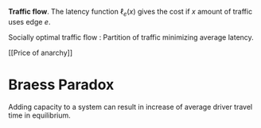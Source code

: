 **Traffic flow**. The latency function $\ell_e(x)$ gives the cost if $x$ amount of traffic uses edge $e$.

Socially optimal traffic flow
: Partition of traffic minimizing average latency.

[[Price of anarchy]]

# Braess Paradox

Adding capacity to a system can result in increase of average driver travel time in equilibrium.